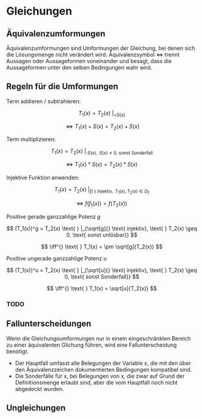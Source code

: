 # Gleichungen


## Äquivalenzumformungen
Äquivalenzumformungen sind Umformungen der Gleichung, bei denen sich die Lösungsmenge nicht verändert wird.
Äquivalenzsymbol $\iff$ trennt Aussagen oder Aussageformen voneinander und besagt, 
dass die Aussageformen unter den selben Bedingungen wahr wird.

## Regeln für die Umformungen
Term addieren / subtrahieren:

$$ T_1(x) = T_2(x) \text{ } |_{+S(x)} $$

$$ \iff T_1(x) + S(x) = T_2(x) + S(x) $$

Term multiplizieren:

$$ T_1(x) = T_2(x) \text{ } |_{\cdot S(x) , \text{  } S(x) \neq 0 \text{, sonst Sonderfall}} $$

$$ \iff^{} \text{ } T_1(x) * S(x) = T_2(x) * S(x)$$

Injektive Funktion anwenden:

$$ T_1(x) = T_2(x) \text{ } |_{f( \cdot ) \text{ injektiv}, \text{ } T_1(x),T_2(x) \in D_f} $$

$$ \iff^{} \text{ } f(f_1(x)) = f(T_2(x)) $$

Positive gerade ganzzahlige Potenz $g$

$$ (T_1(x))^g = T_2(x) \text{ } |_{\sqrt[g]{} \text{ injektiv}, \text{ } T_2(x) \geq 0, \text{ sonst unlösbar}} $$

$$ \iff^{} \text{ } T_1(x) =  \pm \sqrt[g]{T_2(x)} $$

Positive ungerade ganzzahlige Potenz $u$

$$ (T_1(x))^u = T_2(x) \text{ } |_{\sqrt[u]{} \text{ injektiv}, \text{ } T_2(x) \geq 0, \text{ sonst Sonderfall}} $$

$$ \iff^{} \text{ } T_1(x) =  \sqrt[u]{T_2(x)} $$

### TODO

## Fallunterscheidungen
Wenn die Gleichungsumformungen nur in einem eingeschränkten Bereich zu einer äquivalenten Glichung führen,
wird eine Fallunterscheidung benötigt.

- Der Hauptfall umfasst alle Belegungen 
der Variable x, die mit den über den Äquivalenzzeichen dokumentierten Bedingungen kompatibel sind.
- Die Sonderfälle für x, bei Belegungen von x,
die zwar auf Grund der Definitionsmenge erlaubt sind, aber die vom Hauptfall noch nicht abgedeckt wurden.

## Ungleichungen
